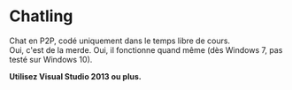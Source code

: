# Chatling

Chat en P2P, codé uniquement dans le temps libre de cours.  
Oui, c'est de la merde. Oui, il fonctionne quand même (dès Windows 7, pas testé sur Windows 10).

**Utilisez Visual Studio 2013 ou plus.**
